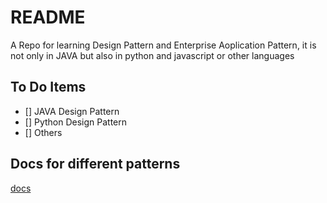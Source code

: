 # README

A Repo for learning Design Pattern and Enterprise Aoplication Pattern, it is not only in JAVA but also in python and  javascript or other languages

## To Do Items

- [] JAVA Design Pattern
- [] Python Design Pattern
- [] Others

## Docs for different patterns 
[docs](/docs)
